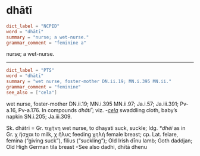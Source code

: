 # dhātī

``` toml
dict_label = "NCPED"
word = "dhātī"
summary = "nurse; a wet-nurse."
grammar_comment = "feminine a"
```

nurse; a wet\-nurse.

--------------------

``` toml
dict_label = "PTS"
word = "dhātī"
summary = "wet nurse, foster-mother DN.ii.19; MN.i.395 MN.ii."
grammar_comment = "feminine"
see_also = ["cela"]
```

wet nurse, foster\-mother DN.ii.19; MN.i.395 MN.ii.97; Ja.i.57; Ja.iii.391; Pv\-a.16, Pv\-a.176. In compounds *dhāti˚*; viz. *\-[cela](cela.md)* swaddling cloth, baby’s napkin SN.i.205; Ja.iii.309.

Sk. dhātrī = Gr. τιχήνη wet nurse, to dhayati suck, suckle; Idg. *\*dhēi* as in Gr. χ ̈ησχαι to milk, χ ̈ηλυς feeding χηλή female breast; cp. Lat. felare, femina (“giving suck”), filius (“suckling”); Old Irish dīnu lamb; Goth daddjan; Old High German tila breast ‣See also dadhi, dhītā dhenu

